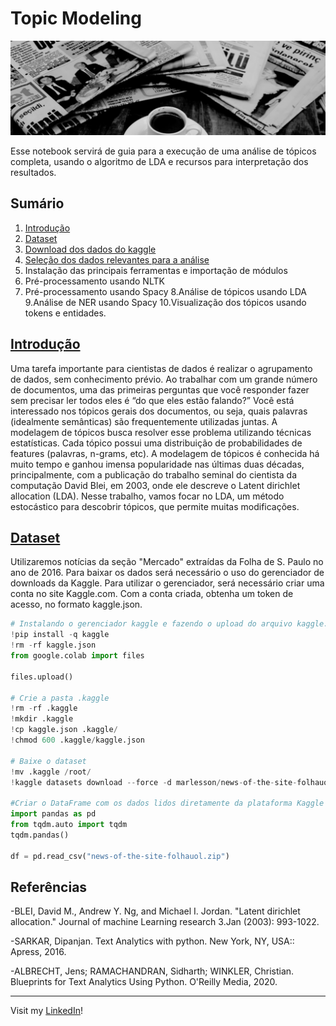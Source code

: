 # Topic Modeling

![image](img.png)

Esse notebook servirá de guia para a execução de uma análise de tópicos completa, usando o algoritmo de LDA e recursos para interpretação dos resultados.

## Sumário
1. [Introdução](#introduction)
2. [Dataset](#dataset)
3. [Download dos dados do kaggle](#download-dos-dados-do-kaggle)
4. [Seleção dos dados relevantes para a análise](#Seleção-dos-dados-relevantes-para-a-análise)
5. Instalação das principais ferramentas e importação de módulos
6. Pré-processamento usando NLTK
7. Pré-processamento usando Spacy
8.Análise de tópicos usando LDA
9.Análise de NER usando Spacy
10.Visualização dos tópicos usando tokens e entidades.

## [Introdução](#introduction)

Uma tarefa importante para cientistas de dados é realizar o agrupamento de dados, sem conhecimento prévio. Ao trabalhar com um grande número de documentos, uma das primeiras perguntas que você responder fazer sem precisar ler todos eles é “do que eles estão falando?” Você está interessado nos tópicos gerais dos documentos, ou seja, quais palavras (idealmente semânticas) são frequentemente utilizadas juntas. A modelagem de tópicos busca resolver esse problema utilizando técnicas estatísticas. Cada tópico possui uma distribuição de probabilidades de features (palavras, n-grams, etc). A modelagem de tópicos é conhecida há muito tempo e ganhou imensa popularidade nas últimas duas décadas, principalmente, com a publicação do trabalho seminal do cientista da computação David Blei, em 2003, onde ele descreve o Latent dirichlet allocation (LDA). Nesse trabalho, vamos focar no LDA, um método estocástico para descobrir tópicos, que permite muitas modificações. 

## [Dataset](#dataset)
Utilizaremos notícias da seção "Mercado" extraídas da Folha de S. Paulo no ano de 2016. Para baixar os dados será necessário o uso do gerenciador de downloads da Kaggle. Para utilizar o gerenciador, será necessário criar uma conta no site Kaggle.com. Com a conta criada, obtenha um token de acesso, no formato kaggle.json.

``` python
# Instalando o gerenciador kaggle e fazendo o upload do arquivo kaggle.json
!pip install -q kaggle
!rm -rf kaggle.json
from google.colab import files

files.upload()

# Crie a pasta .kaggle 
!rm -rf .kaggle
!mkdir .kaggle
!cp kaggle.json .kaggle/
!chmod 600 .kaggle/kaggle.json

# Baixe o dataset
!mv .kaggle /root/
!kaggle datasets download --force -d marlesson/news-of-the-site-folhauol

#Criar o DataFrame com os dados lidos diretamente da plataforma Kaggle
import pandas as pd
from tqdm.auto import tqdm
tqdm.pandas()

df = pd.read_csv("news-of-the-site-folhauol.zip")
```




## Referências
-BLEI, David M., Andrew Y. Ng, and Michael I. Jordan. "Latent dirichlet allocation." Journal of machine Learning research 3.Jan (2003): 993-1022.

-SARKAR, Dipanjan. Text Analytics with python. New York, NY, USA:: Apress, 2016.

-ALBRECHT, Jens; RAMACHANDRAN, Sidharth; WINKLER, Christian. Blueprints for Text Analytics Using Python. O'Reilly Media, 2020.

 
--- 
Visit my [LinkedIn](https://www.linkedin.com/in/wfaquieri/ "Stay in touch!")!
